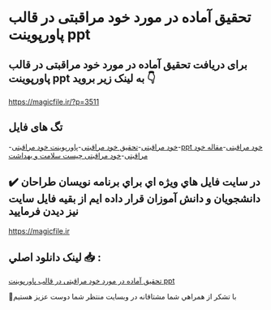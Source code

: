 # تحقیق آماده در مورد خود مراقبتی در قالب پاورپوینت ppt

## برای دریافت تحقیق آماده در مورد خود مراقبتی در قالب پاورپوینت ppt به لینک زیر بروید 👇

https://magicfile.ir/?p=3511

## تگ های فایل

-[خود مراقبتی](https://magicfile.ir/product/%d8%aa%d8%ad%d9%82%db%8c%d9%82-%d8%ae%d9%88%d8%af-%d9%85%d8%b1%d8%a7%d9%82%d8%a8%d8%aa%db%8c-%d8%af%d8%b1-%d9%82%d8%a7%d9%84%d8%a8-%d9%be%d8%a7%d9%88%d8%b1%d9%be%d9%88%db%8c%d9%86%d8%aa/)-[تحقیق خود مراقبتی](https://magicfile.ir/product/%d8%aa%d8%ad%d9%82%db%8c%d9%82-%d8%ae%d9%88%d8%af-%d9%85%d8%b1%d8%a7%d9%82%d8%a8%d8%aa%db%8c-%d8%af%d8%b1-%d9%82%d8%a7%d9%84%d8%a8-%d9%be%d8%a7%d9%88%d8%b1%d9%be%d9%88%db%8c%d9%86%d8%aa/)-[پاورپوینت خود مراقبتی](https://magicfile.ir/product/%d8%aa%d8%ad%d9%82%db%8c%d9%82-%d8%ae%d9%88%d8%af-%d9%85%d8%b1%d8%a7%d9%82%d8%a8%d8%aa%db%8c-%d8%af%d8%b1-%d9%82%d8%a7%d9%84%d8%a8-%d9%be%d8%a7%d9%88%d8%b1%d9%be%d9%88%db%8c%d9%86%d8%aa/)-[ppt خود مراقبتی](https://magicfile.ir/product/%d8%aa%d8%ad%d9%82%db%8c%d9%82-%d8%ae%d9%88%d8%af-%d9%85%d8%b1%d8%a7%d9%82%d8%a8%d8%aa%db%8c-%d8%af%d8%b1-%d9%82%d8%a7%d9%84%d8%a8-%d9%be%d8%a7%d9%88%d8%b1%d9%be%d9%88%db%8c%d9%86%d8%aa/)-[مقاله خود مراقبتی](https://magicfile.ir/product/%d8%aa%d8%ad%d9%82%db%8c%d9%82-%d8%ae%d9%88%d8%af-%d9%85%d8%b1%d8%a7%d9%82%d8%a8%d8%aa%db%8c-%d8%af%d8%b1-%d9%82%d8%a7%d9%84%d8%a8-%d9%be%d8%a7%d9%88%d8%b1%d9%be%d9%88%db%8c%d9%86%d8%aa/)-[خود مراقبتی چیست سلامت و بهداشت](https://magicfile.ir/product/%d8%aa%d8%ad%d9%82%db%8c%d9%82-%d8%ae%d9%88%d8%af-%d9%85%d8%b1%d8%a7%d9%82%d8%a8%d8%aa%db%8c-%d8%af%d8%b1-%d9%82%d8%a7%d9%84%d8%a8-%d9%be%d8%a7%d9%88%d8%b1%d9%be%d9%88%db%8c%d9%86%d8%aa/)

## ✔️ در سايت فايل هاي ويژه اي براي برنامه نويسان طراحان دانشجويان و دانش آموزان قرار داده ايم از بقيه فايل سايت نيز ديدن فرماييد

https://magicfile.ir


## لينک دانلود اصلي 📥 :

[تحقیق آماده در مورد خود مراقبتی در قالب پاورپوینت ppt](https://magicfile.ir/product/%d8%aa%d8%ad%d9%82%db%8c%d9%82-%d8%ae%d9%88%d8%af-%d9%85%d8%b1%d8%a7%d9%82%d8%a8%d8%aa%db%8c-%d8%af%d8%b1-%d9%82%d8%a7%d9%84%d8%a8-%d9%be%d8%a7%d9%88%d8%b1%d9%be%d9%88%db%8c%d9%86%d8%aa/) 


🙏با تشکر از همراهي شما مشتاقانه در وبسایت منتظر شما دوست عزیز هستیم

